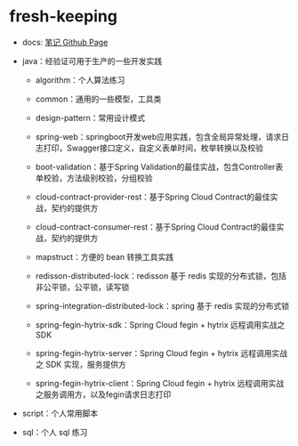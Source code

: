 # fresh-keeping

- docs: [笔记 Github Page](https://freshchen.github.io/fresh-keeping/)

- java：经验证可用于生产的一些开发实践

    - algorithm：个人算法练习

    - common：通用的一些模型，工具类

    - design-pattern：常用设计模式
  
    - spring-web：springboot开发web应用实践，包含全局异常处理，请求日志打印，Swagger接口定义，自定义表单时间，枚举转换以及校验

    - boot-validation：基于Spring Validation的最佳实战，包含Controller表单校验，方法级别校验，分组校验

    - cloud-contract-provider-rest：基于Spring Cloud Contract的最佳实战，契约的提供方

    - cloud-contract-consumer-rest：基于Spring Cloud Contract的最佳实战，契约的提供方

    - mapstruct：方便的 bean 转换工具实践

    - redisson-distributed-lock：redisson 基于 redis 实现的分布式锁，包括非公平锁，公平锁，读写锁

    - spring-integration-distributed-lock：spring 基于 redis 实现的分布式锁

    - spring-fegin-hytrix-sdk：Spring Cloud fegin + hytrix 远程调用实战之 SDK

    - spring-fegin-hytrix-server：Spring Cloud fegin + hytrix 远程调用实战之 SDK 实现，服务提供方

    - spring-fegin-hytrix-client：Spring Cloud fegin + hytrix 远程调用实战之服务调用方，以及fegin请求日志打印

- script：个人常用脚本

- sql：个人 sql 练习
